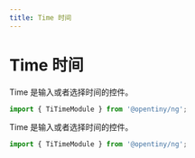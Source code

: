 ```yaml
---
title: Time 时间
---
```

# Time 时间

<div class="used-tiny">

Time 是输入或者选择时间的控件。&nbsp;&nbsp;

```typescript
import { TiTimeModule } from '@opentiny/ng';
```

</div>

<div class="used-config">

Time 是输入或者选择时间的控件。&nbsp;&nbsp;

```typescript
import { TiTimeModule } from '@opentiny/ng';
```
</div>
